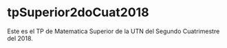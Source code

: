 # tpSuperior2doCuat2018

Este es el TP de Matematica Superior de la UTN del Segundo Cuatrimestre del 2018.